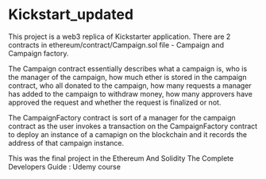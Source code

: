 # Kickstart_updated
This project is a web3 replica of Kickstarter application.
There are 2 contracts in ethereum/contract/Campaign.sol file - Campaign and Campaign factory.

The Campaign contract essentially describes what a campaign is, who is the manager of the campaign, how much ether is stored in the campaign contract, who all donated to the campaign, how many requests a manager has added to the campaign to withdraw money, how many approvers have approved the request and whether the request is finalized or not.

The CampaignFactory contract is sort of a manager for the campaign contract as the user invokes a transaction on the CampaignFactory contract to deploy an instance of a camapign on the blockchain and it records the address of that campaign instance.

This was the final project in the Ethereum And Solidity The Complete Developers Guide : Udemy course
